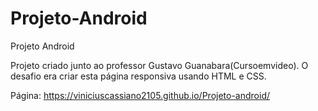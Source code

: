 # Projeto-Android
Projeto Android


Projeto criado junto ao professor Gustavo Guanabara(Cursoemvideo).
O desafio era criar esta página responsiva usando HTML e CSS.

Página: https://viniciuscassiano2105.github.io/Projeto-android/